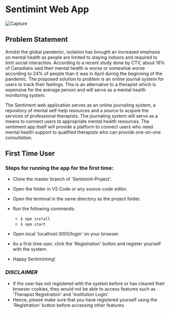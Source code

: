 # Sentimint Web App
![Capture](https://user-images.githubusercontent.com/32462270/117884304-75f9ee00-b27a-11eb-9285-14a5d4582ac5.PNG)

## Problem Statement
Amidst the global pandemic, isolation has brought an increased emphasis on mental health as people are limited to staying indoors and required to limit social interaction. According to a recent study done by CTV, about 16% of Canadians said their mental health is worse or somewhat worse according to 24% of people than it was in April during the beginning of the pandemic. The proposed solution to problem is an online journal system for users to track their feelings. This is an alternative to a therapist which is expensive for the average person and will serve as a mental health monitoring system.

The Sentiment web application serves as an online journaling system, a repository of mental self-help resources and a source to acquire the services of professional therapists. The journaling system will serve as a means to connect users to appropriate mental health resources. The sentiment app itself will provide a platform to connect users who need mental health support to qualified therapists who can provide one-on-one consultation.


## First Time User

### Steps for running the app for the first time:

- Clone the master branch of 'Sentimint-Project'.
- Open the folder in VS Code or any source-code editor.
- Open the terminal in the same directory as the project folder.
- Run the following commands: 
    - `$ npm install`
    - `$ npm start`


- Open local 'localhost:3000/login' on your browser. 
- As a first time user, click the 'Registration' button and register yourself with the system.
- Happy Sentiminting!

### *DISCLAIMER*
- If the user has not registered with the system before or has cleared their browser cookies, they would not be able to access features such as 'Therapist Registration' and 'Institution Login'. 
- Hence, please make sure that you have registered yourself using the 'Registration' button before accessing other features. 


